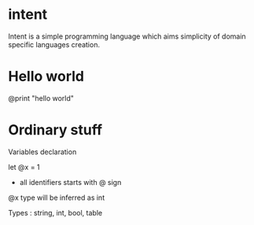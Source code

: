 intent
=======

Intent is a simple programming language which aims simplicity of domain specific languages creation.

# Hello world

@print "hello world"

# Ordinary stuff

Variables declaration

let @x = 1

* all identifiers starts with @ sign

@x type will be inferred as int

Types : string, int, bool, table


